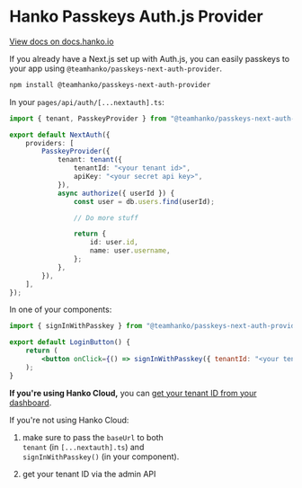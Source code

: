 # Hanko Passkeys Auth.js Provider

[View docs on docs.hanko.io](https://docs.hanko.io/passkey-api/next-auth)

If you already have a Next.js set up with Auth.js, you can easily passkeys to your app using `@teamhanko/passkeys-next-auth-provider`.

```bash
npm install @teamhanko/passkeys-next-auth-provider
```

In your `pages/api/auth/[...nextauth].ts`:

```ts
import { tenant, PasskeyProvider } from "@teamhanko/passkeys-next-auth-provider";

export default NextAuth({
	providers: [
		PasskeyProvider({
			tenant: tenant({
				tenantId: "<your tenant id>",
				apiKey: "<your secret api key>",
			}),
			async authorize({ userId }) {
				const user = db.users.find(userId);

				// Do more stuff

				return {
					id: user.id,
					name: user.username,
				};
			},
		}),
	],
});
```

In one of your components:

```jsx
import { signInWithPasskey } from "@teamhanko/passkeys-next-auth-provider";

export default LoginButton() {
	return (
		<button onClick={() => signInWithPasskey({ tenantId: "<your tenant id>" })} />
	);
}
```

**If you're using Hanko Cloud,** you can <a href="https://cloud.hanko.io/" target="_blank">get your tenant ID from your dashboard</a>.

If you're not using Hanko Cloud:

1. make sure to pass the `baseUrl` to both  
   `tenant` (in `[...nextauth].ts`) and  
   `signInWithPasskey()` (in your component).

2. get your tenant ID via the admin API
